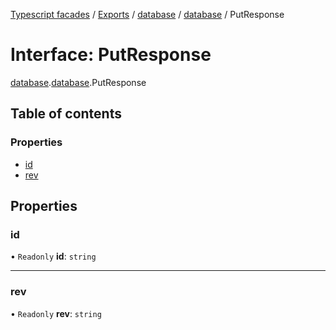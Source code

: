 [Typescript facades](../index.md) / [Exports](../modules.md) / [database](../modules/database.md) / [database](../modules/database.database-1.md) / PutResponse

# Interface: PutResponse

[database](../modules/database.md).[database](../modules/database.database-1.md).PutResponse

## Table of contents

### Properties

- [id](database.database-1.PutResponse.md#id)
- [rev](database.database-1.PutResponse.md#rev)

## Properties

### id

• `Readonly` **id**: `string`

___

### rev

• `Readonly` **rev**: `string`
